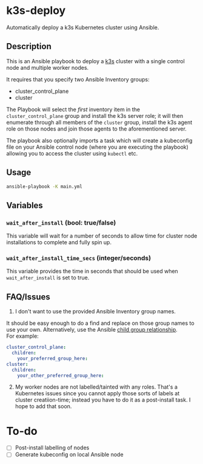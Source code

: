 # k3s-deploy
Automatically deploy a k3s Kubernetes cluster using Ansible.

## Description

This is an Ansible playbook to deploy a [k3s](https://docs.k3s.io/) cluster with a single control node and multiple worker nodes.

It requires that you specify two Ansible Inventory groups:
- cluster_control_plane
- cluster

The Playbook will select the _first_ inventory item in the `cluster_control_plane` group and install the k3s server role; it will then enumerate through all members of the `cluster` group, install the k3s agent role on those nodes and join those agents to the aforementioned server.

The playbook also optionally imports a task which will create a kubeconfig file on your Ansible control node (where you are executing the playbook) allowing you to access the cluster using `kubectl` etc.

## Usage

```bash
ansible-playbook -K main.yml
```

## Variables
### `wait_after_install` (bool: true/false)
This variable will wait for a number of seconds to allow time for cluster node installations to complete and fully spin up.
### `wait_after_install_time_secs` (integer/seconds)
This variable provides the time in seconds that should be used when `wait_after_install` is set to true.


## FAQ/Issues
1. I don't want to use the provided Ansible Inventory group names.<br>

It should be easy enough to do a find and replace on those group names to use your own. Alternatively, use the Ansible [child group relationship](https://docs.ansible.com/ansible/latest/inventory_guide/intro_inventory.html#grouping-groups-parent-child-group-relationships). <br>For example:

```yaml
cluster_control_plane:
  children:
    your_preferred_group_here:
cluster:
  children:
    your_other_preferred_group_here:
```
2. My worker nodes are not labelled/tainted with any roles.
That's a Kubernetes issues since you cannot apply those sorts of labels at cluster creatiion-time; instead you have to do it as a post-install task. I hope to add that soon.

# To-do
- [ ] Post-install labelling of nodes
- [ ] Generate kubeconfig on local Ansible node